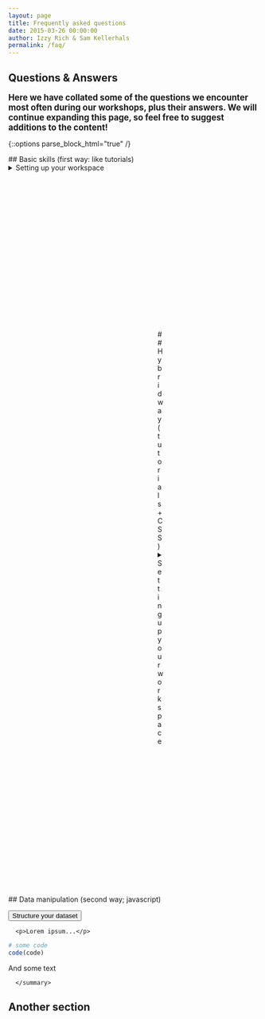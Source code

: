 ```yaml
---
layout: page
title: Frequently asked questions
date: 2015-03-26 00:00:00
author: Izzy Rich & Sam Kellerhals 
permalink: /faq/
---
```


<head>
   <style>
   
details {
    border: 1px solid #aaa;
  	background: #75c0d8;
    border-radius: 4px;
    padding: .5em .5em 0;
}

summary {
    font-weight: bold;
    margin: -.5em -.5em 0;
    padding: .5em;
}

details[open] {
    padding: .5em;
  	background: #fff;
}

details[open] summary {
  	background: #75c0d8;
    border-bottom: 1px solid #aaa;
    margin-bottom: .5em;
}

.collapsible {
  background-color: #eee;
  color: #444;
  cursor: pointer;
  padding: 18px;
  width: 100%;
  border: none;
  text-align: left;
  outline: none;
  font-size: 15px;
}

.active, .collapsible:hover {
  background-color: #ccc;
}

.collapsible:after {
  content: '\02795';
  font-size: 13px;
  color: white;
  float: right;
  margin-left: 5px;
}

.active:after {
  content: "\2796"; 
}

   </style>
</head>

<script>
        var acc = document.getElementsByClassName("collapsible");
        var i;
        for (i = 0; i < acc.length; i++) {
            acc[i].addEventListener("click", function() {
                this.classList.toggle("active");
                var panel = this.nextElementSibling;
                if (panel.style.maxHeight) {
                    panel.style.maxHeight = null;
                } else {
                    panel.style.maxHeight = panel.scrollHeight + "px";
                }
            });
        }
</script>


<!-- Slider -->
<section id="global-header">
    <div class="container">
        <div class="row">
            <div class="col-md-12">
                <div class="block">
                    <h1>Questions & Answers</h1>
                    <b><p><big>Here we have collated some of the questions we encounter most often during our workshops, plus their answers. We will continue expanding this page, so feel free to suggest additions to the content!</big></p></b>
                </div>
            </div>
        </div>
    </div>
</section>

{::options parse_block_html="true" /}

<!-- Basic skills -->
<section id="intro" markdown="1">
## Basic skills (first way: like tutorials)

<details>
   <summary markdown= "span"> Setting up your workspace </summary>

First of all, what is a working directory? This is the folder that R will look into to find data and save any plots or scripts. To find out where your working directory currently is and to change it see the code below.

```r
# Identify your current directory
getwd()

# Set your working directory
setwd("insert folder path")
```

Alternatively you can set it from the menu: _Session > Set Working Directory > Choose Directory_. For `setwd()`, inside the brackets you should input your file path as follows `setwd("C:/Documents/Directory")`

 </details> <br>
</section>


<!-- Basic skills 2nd try -->
<div style="padding:300px;">
<section id="intro" markdown="1">
## Hybrid way (tutorials + CSS)

<details>
 <summary markdown= "span">Setting up your workspace </summary>
    
    <summary markdown= "block"> 

First of all, what is a working directory? This is the folder that R will look into to find data and save any plots or scripts. To find out where your working directory currently is and to change it see the code below.

```r
# Identify your current directory
getwd()

# Set your working directory
setwd("insert folder path")
```

Alternatively you can set it from the menu: _Session > Set Working Directory > Choose Directory_. For `setwd()`, inside the brackets you should input your file path as follows `setwd("C:/Documents/Directory")`

   </summary>   
 </details>
</section>
</div>

<!-- Data manip -->
<div class="row">
## Data manipulation (second way; javascript)

 <button class="collapsible"> Structure your dataset </button>
   <div class="panel">
      <summary markdown= "block"> 
      
      <p>Lorem ipsum...</p>
  
  ```r
  # some code
  code(code)
  ```
 And some text
   
      </summary> 
   <div>
</div>

## Another section

</div>
 